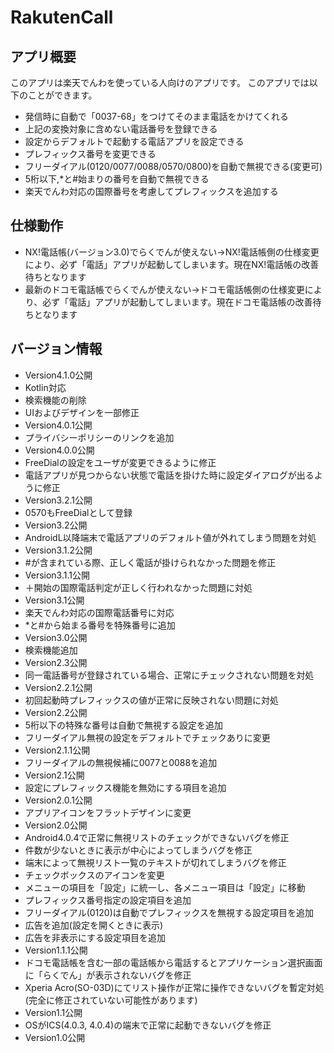 # RakutenCall
## アプリ概要
このアプリは楽天でんわを使っている人向けのアプリです。
このアプリでは以下のことができます。

+ 発信時に自動で「0037-68」をつけてそのまま電話をかけてくれる
+ 上記の変換対象に含めない電話番号を登録できる
+ 設定からデフォルトで起動する電話アプリを設定できる
+ プレフィックス番号を変更できる
+ フリーダイアル(0120/0077/0088/0570/0800)を自動で無視できる(変更可)
+ 5桁以下,*と#始まりの番号を自動で無視できる
+ 楽天でんわ対応の国際番号を考慮してプレフィックスを追加する

## 仕様動作
+ NX!電話帳(バージョン3.0)でらくでんが使えない→NX!電話帳側の仕様変更により、必ず「電話」アプリが起動してしまいます。現在NX!電話帳の改善待ちとなります
+ 最新のドコモ電話帳でらくでんが使えない→ドコモ電話帳側の仕様変更により、必ず「電話」アプリが起動してしまいます。現在ドコモ電話帳の改善待ちとなります

## バージョン情報
- Version4.1.0公開
 - Kotlin対応
 - 検索機能の削除
 - UIおよびデザインを一部修正
- Version4.0.1公開
 - プライバシーポリシーのリンクを追加
- Version4.0.0公開
 - FreeDialの設定をユーザが変更できるように修正
 - 電話アプリが見つからない状態で電話を掛けた時に設定ダイアログが出るように修正
- Version3.2.1公開
 - 0570もFreeDialとして登録
- Version3.2公開
 - AndroidL以降端末で電話アプリのデフォルト値が外れてしまう問題を対処
- Version3.1.2公開
 - #が含まれている際、正しく電話が掛けられなかった問題を修正
- Version3.1.1公開
 - ＋開始の国際電話判定が正しく行われなかった問題に対処
- Version3.1公開
 - 楽天でんわ対応の国際電話番号に対応
 - *と#から始まる番号を特殊番号に追加
- Version3.0公開
 - 検索機能追加
- Version2.3公開
 - 同一電話番号が登録されている場合、正常にチェックされない問題を対処
- Version2.2.1公開
 - 初回起動時プレフィックスの値が正常に反映されない問題に対処
- Version2.2公開
 - 5桁以下の特殊な番号は自動で無視する設定を追加
 - フリーダイアル無視の設定をデフォルトでチェックありに変更
- Version2.1.1公開
 - フリーダイアルの無視候補に0077と0088を追加
- Version2.1公開
 - 設定にプレフィックス機能を無効にする項目を追加
- Version2.0.1公開
 - アプリアイコンをフラットデザインに変更
- Version2.0公開
 - Android4.0.4で正常に無視リストのチェックができないバグを修正
 - 件数が少ないときに表示が中心によってしまうバグを修正
 - 端末によって無視リスト一覧のテキストが切れてしまうバグを修正
 - チェックボックスのアイコンを変更
 - メニューの項目を「設定」に統一し、各メニュー項目は「設定」に移動
 - プレフィックス番号指定の設定項目を追加
 - フリーダイアル(0120)は自動でプレフィックスを無視する設定項目を追加
 - 広告を追加(設定を開くときに表示)
 - 広告を非表示にする設定項目を追加
- Version1.1.1公開
 - ドコモ電話帳を含む一部の電話帳から電話するとアプリケーション選択画面に「らくでん」が表示されないバグを修正
 - Xperia Acro(SO-03D)にてリスト操作が正常に操作できないバグを暫定対処(完全に修正されていない可能性があります)
- Version1.1公開
 - OSがICS(4.0.3, 4.0.4)の端末で正常に起動できないバグを修正
- Version1.0公開
